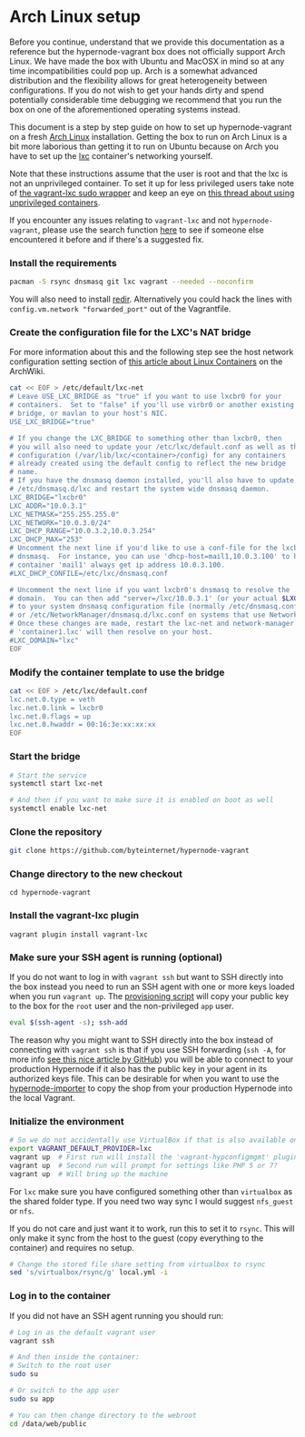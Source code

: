 # Arch Linux setup

Before you continue, understand that we provide this documentation as a reference but the hypernode-vagrant box does not officially support Arch Linux. We have made the box with Ubuntu and MacOSX in mind so at any time incompatibilities could pop up. Arch is a somewhat advanced distribution and the flexibility allows for great heterogeneity between configurations. If you do not wish to get your hands dirty and spend potentially considerable time debugging we recommend that you run the box on one of the aforementioned operating systems instead.

This document is a step by step guide on how to set up hypernode-vagrant on a fresh [Arch Linux](https://www.archlinux.org/) installation. Getting the box to run on Arch Linux is a bit more laborious than getting it to run on Ubuntu because on Arch you have to set up the [lxc](https://linuxcontainers.org/) container's networking yourself.

Note that these instructions assume that the user is root and that the lxc is not an unprivileged container. To set it up for less privileged users take note of [the vagrant-lxc sudo wrapper](https://github.com/fgrehm/vagrant-lxc/blob/97b5882262fcc5c652123c88515b8f925c42f574/lib/vagrant-lxc/sudo_wrapper.rb#L10) and keep an eye on [this thread about using unprivileged containers](https://github.com/fgrehm/vagrant-lxc/issues/312).  

If you encounter any issues relating to `vagrant-lxc` and not `hypernode-vagrant`, please use the search function [here](https://github.com/fgrehm/vagrant-lxc/issues) to see if someone else encountered it before and if there's a suggested fix.

### Install the requirements

```bash
pacman -S rsync dnsmasq git lxc vagrant --needed --noconfirm
```

You will also need to install [redir](https://linux.die.net/man/1/redir). Alternatively you could hack the lines with `config.vm.network "forwarded_port"` out of the Vagrantfile.  

### Create the configuration file for the LXC's NAT bridge

For more information about this and the following step see the host network configuration setting section of [this article about Linux Containers](https://wiki.archlinux.org/index.php/Linux_Containers) on the ArchWiki.

```bash
cat << EOF > /etc/default/lxc-net
# Leave USE_LXC_BRIDGE as "true" if you want to use lxcbr0 for your
# containers.  Set to "false" if you'll use virbr0 or another existing
# bridge, or mavlan to your host's NIC.
USE_LXC_BRIDGE="true"

# If you change the LXC_BRIDGE to something other than lxcbr0, then
# you will also need to update your /etc/lxc/default.conf as well as the
# configuration (/var/lib/lxc/<container>/config) for any containers
# already created using the default config to reflect the new bridge
# name.
# If you have the dnsmasq daemon installed, you'll also have to update
# /etc/dnsmasq.d/lxc and restart the system wide dnsmasq daemon.
LXC_BRIDGE="lxcbr0"
LXC_ADDR="10.0.3.1"
LXC_NETMASK="255.255.255.0"
LXC_NETWORK="10.0.3.0/24"
LXC_DHCP_RANGE="10.0.3.2,10.0.3.254"
LXC_DHCP_MAX="253"
# Uncomment the next line if you'd like to use a conf-file for the lxcbr0
# dnsmasq.  For instance, you can use 'dhcp-host=mail1,10.0.3.100' to have
# container 'mail1' always get ip address 10.0.3.100.
#LXC_DHCP_CONFILE=/etc/lxc/dnsmasq.conf

# Uncomment the next line if you want lxcbr0's dnsmasq to resolve the .lxc
# domain.  You can then add "server=/lxc/10.0.3.1' (or your actual $LXC_ADDR)
# to your system dnsmasq configuration file (normally /etc/dnsmasq.conf,
# or /etc/NetworkManager/dnsmasq.d/lxc.conf on systems that use NetworkManager).
# Once these changes are made, restart the lxc-net and network-manager services.
# 'container1.lxc' will then resolve on your host.
#LXC_DOMAIN="lxc"
EOF
```

### Modify the container template to use the bridge
```bash
cat << EOF > /etc/lxc/default.conf
lxc.net.0.type = veth
lxc.net.0.link = lxcbr0
lxc.net.0.flags = up
lxc.net.0.hwaddr = 00:16:3e:xx:xx:xx
EOF
```

### Start the bridge
```bash
# Start the service
systemctl start lxc-net

# And then if you want to make sure it is enabled on boot as well
systemctl enable lxc-net
```

### Clone the repository
```bash
git clone https://github.com/byteinternet/hypernode-vagrant
```

### Change directory to the new checkout
```
cd hypernode-vagrant
```

### Install the vagrant-lxc plugin
```
vagrant plugin install vagrant-lxc
```

### Make sure your SSH agent is running (optional)

If you do not want to log in with `vagrant ssh` but want to SSH directly into the box instead you need to run an SSH agent with one or more keys loaded when you run `vagrant up`. The [provisioning script](https://github.com/ByteInternet/hypernode-vagrant/blob/master/vagrant/provisioning/hypernode.sh#L40) will copy your public key to the box for the `root` user and the non-privileged `app` user.

```bash
eval $(ssh-agent -s); ssh-add
```

The reason why you might want to SSH directly into the box instead of connecting with `vagrant ssh` is that if you use SSH forwarding (`ssh -A`, for more info [see this nice article by GitHub](https://developer.github.com/v3/guides/using-ssh-agent-forwarding/)) you will be able to connect to your production Hypernode if it also has the public key in your agent in its authorized keys file. This can be desirable for when you want to use the [hypernode-importer](https://support.hypernode.com/knowledgebase/migrating-your-magento-to-hypernode/#Option_2_Migrate_your_shop_via_Shell_using_hypernode-importer_8211_Magento_1_2) to copy the shop from your production Hypernode into the local Vagrant.

### Initialize the environment
```bash
# So we do not accidentally use VirtualBox if that is also available on the system
export VAGRANT_DEFAULT_PROVIDER=lxc
vagrant up  # First run will install the 'vagrant-hypconfigmgmt' plugin
vagrant up  # Second run will prompt for settings like PHP 5 or 7?
vagrant up  # Will bring up the machine
```

For `lxc` make sure you have configured something other than `virtualbox` as the shared folder type. If you need two way sync I would suggest `nfs_guest` or `nfs`. 

If you do not care and just want it to work, run this to set it to `rsync`. This will only make it sync from the host to the guest (copy everything to the container) and requires no setup.

```bash
# Change the stored file share setting from virtualbox to rsync
sed 's/virtualbox/rsync/g' local.yml -i 
```

### Log in to the container

If you did not have an SSH agent running you should run:
```bash
# Log in as the default vagrant user
vagrant ssh

# And then inside the container:
# Switch to the root user
sudo su

# Or switch to the app user
sudo su app

# You can then change directory to the webroot
cd /data/web/public
```
